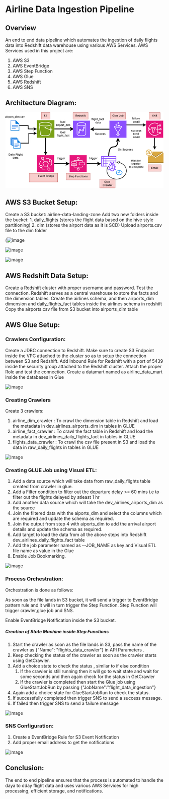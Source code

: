 # Airline Data Ingestion Pipeline

## Overview

An end to end data pipeline which automates the ingestion of daily flights data into Redshift data warehouse using various AWS Services. AWS Services used in this project are:

1. AWS S3
2. AWS EventBridge
3. AWS Step Function
4. AWS Glue
5. AWS Redshift
6. AWS SNS


## Architecture Diagram:
![Arch Diagram](https://github.com/jenifa123/airline_data_ingestion/blob/main/airline_data_ingestion.png)

## AWS S3 Bucket Setup:

Create a S3 bucket: airline-data-landing-zone
Add two new folders inside the bucket: 1. daily_flights (stores the flight data based on the hive style partitioning) 2. dim (stores the airport data as it is SCD)
Upload airports.csv file to the dim folder

(![image](https://github.com/user-attachments/assets/3343d856-11b1-4a8a-a232-e69778ff4f47)

![image](https://github.com/user-attachments/assets/70ecbbba-518b-47ac-a543-05c126d1dbdd)

![image](https://github.com/user-attachments/assets/6d675f91-6657-4985-9bdf-29f5b463691e)


## AWS Redshift Data Setup:

Create a Redshift cluster with proper username and password. Test the connection.
Redshift serves as a central warehouse to store the facts and the dimension tables.
Create the airlines schema, and then airports_dim dimension and  daily_flights_fact tables inside the airlines schema in redshift
Copy the airports.csv file from S3 bucket into airports_dim table


## AWS Glue Setup:

### Crawlers Configuration:

Create a JDBC connection to Redshift.
Make sure to create S3 Endpoint inside the VPC attached to the cluster so as to setup the connection between S3 and Redshift.
Add Inbound Rule for Redshift with a port of 5439 inside the security group attached to the Redshift cluster.
Attach the proper Role and test the connection.
Create a datamart named as airline_data_mart inside the databases in Glue

![image](https://github.com/user-attachments/assets/34df7c16-1ff2-4e26-be56-cee20d6ed5f3)



### Creating Crawlers

Create 3 crawlers:
1. airline_dim_crawler  : To crawl the dimension table in Redshift and load the metadata in dev_airlines_airports_dim in tables in GLUE
2. airline_fact_crawler : To crawl the fact table in Redshift and load the metadata in dev_airlines_daily_flights_fact in tables in GLUE
3. flights_data_crawler : To crawl the csv file present in S3 and load the data in raw_daily_flights in tables in GLUE

![image](https://github.com/user-attachments/assets/e2bbad18-ceab-4b87-9bc8-254f251e32c3)



### Creating GLUE Job using Visual ETL:

1. Add a data source which will take data from raw_daily_flights table created from crawler in glue.
2. Add a Filter condition to filter out the departure delay >= 60 mins i.e to filter out the flights delayed by atleast 1 hr 
3. Add another data source which will take the dev_airlines_airports_dim as the source
4. Join the filtered data with the aiports_dim and select the columns which are required and update the schema as required.
5. Join the output from step 4 with aiports_dim to add the arrival airport details and update the schema as required.
6. Add target to load the data from all the above steps into Redshift dev_airlines_daily_flights_fact table
7. Add the job parameter named as --JOB_NAME as key and Visual ETL file name as value in the Glue 
8. Enable Job Bookmarking.

 ![image](https://github.com/user-attachments/assets/334c832f-a202-4ded-afb8-8c6b2f30f3e1)


### Process Orchestration:

Orchestration is done as follows:

As soon as the file lands in S3 bucket, it will send a trigger to EventBridge pattern rule and it will in turn trigger the Step Function.
Step Function will trigger crawler,glue job and SNS.

Enable EventBridge Notification inside the S3 bucket.

##### Creation of State Machine inside Step Functions

1. Start the crawler as soon as the file lands in S3, pass the name of the crawler as {"Name": "flights_data_crawler"} in API Parameters .
2. Keep checking the status of the crawler as soon as the crawler starts using GetCrawler.
3. Add a choice state to check the status , similar to if else condition
    1. If the crawler is still running then it will go to wait state and wait for some seconds and then again check for the status in GetCrawler
    2. If the crawler is completed then start the Glue job using GlueStartJobRun by passing {"JobName":"flight_data_ingestion"}
4. Again add a choice state for GlueStartJobRun to check the status.
5. If successfully completed then trigger SNS to send a success message.
6. If failed then trigger SNS to send a failure message

![image](https://github.com/user-attachments/assets/80a02338-36b5-41a5-9477-7bdc2c446ab5)


### SNS Configuration:

1. Create a EventBridge Rule for S3 Event Notification
2. Add proper email address to get the notifications

![image](https://github.com/user-attachments/assets/94b75a43-fe7b-4004-81fa-d26929be6e51)


## Conclusion:

The end to end pipeline ensures that the process is automated to handle the daya to dday flight data and uses various AWS Services for high processing, efficient storage, and notifications.
